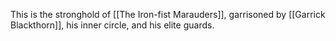 This is the stronghold of [[The Iron-fist Marauders]], garrisoned by [[Garrick Blackthorn]], his inner circle, and his elite guards. 


